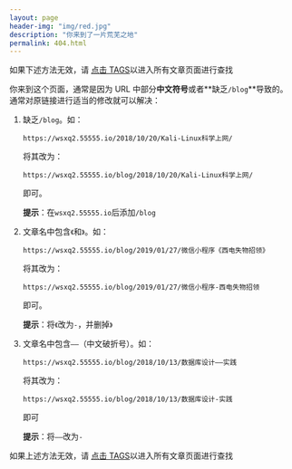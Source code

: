 ```yaml
---
layout: page    
header-img: "img/red.jpg"  
description: "你来到了一片荒芜之地"
permalink: 404.html  
---
```


如果下述方法无效，请 [点击 TAGS](https://wsxq2.55555.io/tags/)以进入所有文章页面进行查找

你来到这个页面，通常是因为 URL 中部分**中文符号**或者**缺乏`/blog`**导致的。通常对原链接进行适当的修改就可以解决：

1. 缺乏`/blog`。如：
   ```
   https://wsxq2.55555.io/2018/10/20/Kali-Linux科学上网/
   ```
   将其改为：
   ```
   https://wsxq2.55555.io/blog/2018/10/20/Kali-Linux科学上网/
   ```
   即可。

   **提示**：在`wsxq2.55555.io`后添加`/blog`
   
   
1. 文章名中包含`《`和`》`。如：
   ```
   https://wsxq2.55555.io/blog/2019/01/27/微信小程序《西电失物招领》
   ```
   将其改为：
   ```
   https://wsxq2.55555.io/blog/2019/01/27/微信小程序-西电失物招领
   ```
   即可。

   **提示**：将`《`改为`-`，并删掉`》`

1. 文章名中包含`——`（中文破折号）。如：
   ```
   https://wsxq2.55555.io/blog/2018/10/13/数据库设计——实践
   ```
   将其改为：
   ```
   https://wsxq2.55555.io/blog/2018/10/13/数据库设计-实践
   ```
   即可

   **提示**：将`——`改为`-`
   
如果上述方法无效，请 [点击 TAGS](https://wsxq2.55555.io/tags/)以进入所有文章页面进行查找
